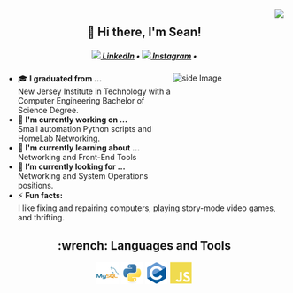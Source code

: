 <img align="right" src="https://visitor-badge.glitch.me/badge?page_id=phillip-che.visitor-badge">

<h2 align="center">👋 Hi there, I'm Sean!</h2>

<h5 align="center">

<a align="center" href="https://linkedin.com/in/smbarlisan" title="LinkedIn Profile"><img width="22" src="https://raw.githubusercontent.com/rahuldkjain/github-profile-readme-generator/master/src/images/icons/Social/linked-in-alt.svg"> LinkedIn</a> •
<a align="center" href="https://www.instagram.com/sean.barlisan/" title="Instagram Profile"><img width="22" src="https://raw.githubusercontent.com/rahuldkjain/github-profile-readme-generator/master/src/images/icons/Social/instagram.svg"> Instagram</a> •

</h5>
<img src="https://media1.tenor.com/m/FPsODnFH-dEAAAAd/typing-fast.gif" alt="side Image" align="right" width="200"   height="200" />

- 🎓 <b>I graduated from ... </b></br>
      New Jersey Institute in Technology with a Computer Engineering Bachelor of Science Degree.
- 🧪 <b>I'm currently working on ... </b></br> 
      Small automation Python scripts and HomeLab Networking.
- 🧠 <b>I'm currently learning about ... </b></br>
      Networking and Front-End Tools
- 🔎 <b>I’m currently looking for ... </b></br>
      Networking and System Operations positions.
- ⚡ <b>Fun facts:</b> </br>
      I like fixing and repairing computers, playing story-mode video games, and thrifting.

<h2 align="center">:wrench: Languages and Tools</h2>
<p align="center"> 
<code><img src="https://raw.githubusercontent.com/devicons/devicon/master/icons/mysql/mysql-original-wordmark.svg" alt="mysql" width="40" height="40"/></code>
<code><img src="https://raw.githubusercontent.com/devicons/devicon/master/icons/python/python-original.svg" alt="python" width="40" height="40"/></code>
<code><img src="https://raw.githubusercontent.com/devicons/devicon/master/icons/c/c-original.svg" alt="c" width="40" height="40"/></code>
<code><img src="https://raw.githubusercontent.com/devicons/devicon/master/icons/javascript/javascript-plain.svg" alt="opencv" width="40" height="40"/></code>
</p>
